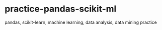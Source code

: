 # practice-pandas-scikit-ml
pandas, scikit-learn, machine learning, data analysis, data mining practice
